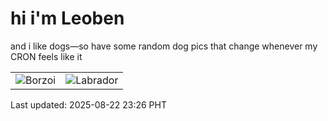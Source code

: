 # hi i'm Leoben

and i like dogs—so have some random dog pics that change whenever my CRON feels like it

|  |  |
|--------|----------|
| ![Borzoi](https://random-dog-vercel.vercel.app/api/random-borzoi?v=1755876417) | ![Labrador](https://random-dog-vercel.vercel.app/api/random-labrador?v=1755876417) |

Last updated: 2025-08-22 23:26 PHT
